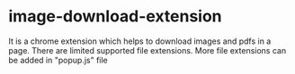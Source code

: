# image-download-extension
It is a chrome extension which helps to download images and pdfs in a page. There are limited supported file extensions. More file extensions can be added in "popup.js" file
